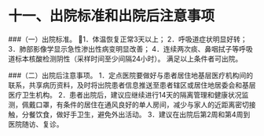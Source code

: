 # 十一、出院标准和出院后注意事项

###（一）出院标准。
1．体温恢复正常3天以上；
2．呼吸道症状明显好转；
3．肺部影像学显示急性渗出性病变明显改善；
4．连续两次痰、鼻咽拭子等呼吸道标本核酸检测阴性（采样时间至少间隔24小时）。
满足以上条件者可出院。

###（二）出院后注意事项。
1．定点医院要做好与患者居住地基层医疗机构间的联系，共享病历资料，及时将出院患者信息推送至患者辖区或居住地居委会和基层医疗卫生机构。
2．患者出院后，建议应继续进行14天的隔离管理和健康状况监测，佩戴口罩，有条件的居住在通风良好的单人房间，减少与家人的近距离密切接触，分餐饮食，做好手卫生，避免外出活动。
3．建议在出院后第2周和第4周到医院随访、复诊。
